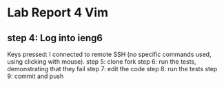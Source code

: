 # Lab Report 4 Vim 
## step 4: Log into ieng6

Keys pressed: I connected to remote SSH (no specific commands used, using clicking with mouse). 
step 5: clone fork 
step 6: run the tests, demonstrating that they fail 
step 7: edit the code
step 8: run the tests 
step 9: commit and push 
